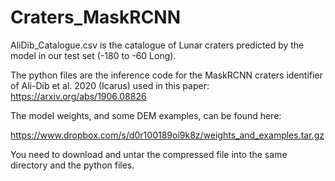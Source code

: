 # Craters_MaskRCNN

AliDib_Catalogue.csv is the catalogue of Lunar craters predicted by the model in our test set (-180 to -60 Long). 

The python files are the inference code for the MaskRCNN craters identifier of Ali-Dib et al. 2020 (Icarus) used in this paper: https://arxiv.org/abs/1906.08826

The model weights, and some DEM examples, can be found here: 

https://www.dropbox.com/s/d0r100189oi9k8z/weights_and_examples.tar.gz

You need to download and untar the compressed file into the same directory and the python files.
